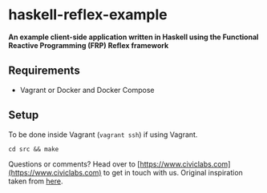 # haskell-reflex-example

**An example client-side application written in Haskell using the Functional Reactive Programming (FRP) Reflex framework**

## Requirements

* Vagrant or Docker and Docker Compose

## Setup

To be done inside Vagrant (`vagrant ssh`) if using Vagrant.

```
cd src && make
```

Questions or comments? Head over to [https://www.civiclabs.com](https://www.civiclabs.com) to get in touch with us. Original inspiration taken from [here](https://github.com/gelisam/frp-zoo/tree/master/reflex-example).
